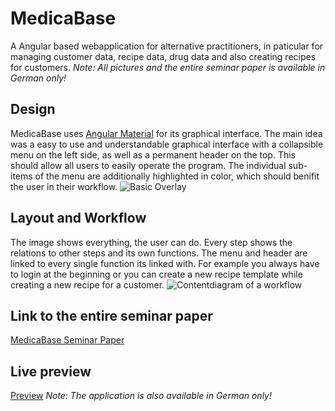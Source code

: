 # MedicaBase
A Angular based webapplication for alternative practitioners, in paticular for managing customer data, recipe data, drug data and also creating recipes for customers. *Note: All pictures and the entire seminar paper is available in German only!*


## Design
MedicaBase uses [Angular Material](https://material.angular.io/) for its graphical interface. The main idea was a easy to use and understandable graphical interface with a collapsible menu on the left side, as well as a permanent header on the top. This should allow all users to easily operate the program. The individual sub-items of the menu are additionally highlighted in color, which should benifit the user in their workflow.
![Basic Overlay](https://benjaminschober.de/img/swt2/11.2.jpg)


## Layout and Workflow
The image shows everything, the user can do. Every step shows the relations to other steps and its own functions. The menu and header are linked to every single function its linked with. For example you always have to login at the beginning or you can create a new recipe template while creating a new recipe for a customer.
![Contentdiagram of a workflow](https://benjaminschober.de/img/swt2/Contentdiagramm_Neu.png)


## Link to the entire seminar paper
[MedicaBase Seminar Paper](https://benjaminschober.de/ressources/usability_study.pdf)


## Live preview
[Preview](https://www.benjaminschober.de/softwaretechnik-2) *Note: The application is also available in German only!*
